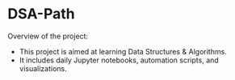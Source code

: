 # DSA-Path

Overview of the project:
- This project is aimed at learning Data Structures & Algorithms.
- It includes daily Jupyter notebooks, automation scripts, and visualizations.
